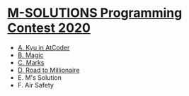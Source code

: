 # [M-SOLUTIONS Programming Contest 2020](https://atcoder.jp/contests/m-solutions2020)

- [A. Kyu in AtCoder](https://github.com/wingkwong/atcoder/blob/master/contests/m-solutions2020/A.cpp)	   
- [B. Magic](https://github.com/wingkwong/atcoder/blob/master/contests/m-solutions2020/B.cpp)              
- [C. Marks](https://github.com/wingkwong/atcoder/blob/master/contests/m-solutions2020/C.cpp)	           
- [D. Road to Millionaire](https://github.com/wingkwong/atcoder/blob/master/contests/m-solutions2020/D.cpp)
- E. M's Solution	   
- F. Air Safety